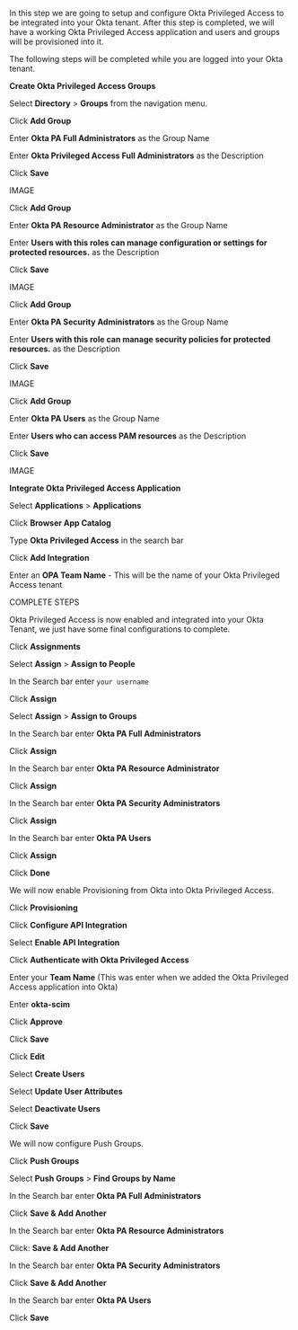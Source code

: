 
In this step we are going to setup and configure Okta Privileged Access to be integrated into your Okta tenant. After this step is completed, we will have a working Okta Privileged Access application and users and groups will be provisioned into it.

The following steps will be completed while you are logged into your Okta tenant.

**Create Okta Privileged Access Groups**

Select **Directory** > **Groups** from the navigation menu.

Click **Add Group**

Enter **Okta PA Full Administrators** as the Group Name

Enter **Okta Privileged Access Full Administrators** as the Description

Click **Save**

IMAGE

Click **Add Group** 

Enter **Okta PA Resource Administrator** as the Group Name

Enter **Users with this roles can manage configuration or settings for protected resources.** as the Description

Click **Save**

  IMAGE

Click **Add Group**

Enter **Okta PA Security Administrators** as the Group Name

Enter **Users with this role can manage security policies for protected resources.** as the Description

Click **Save**

IMAGE

Click **Add Group**

Enter **Okta PA Users** as the Group Name  

Enter **Users who can access PAM resources** as the Description
 
Click **Save**

IMAGE 

**Integrate Okta Privileged Access Application**

Select **Applications** > **Applications**

Click **Browser App Catalog**

Type **Okta Privileged Access** in the search bar

Click **Add Integration**

Enter an **OPA Team Name** - This will be the name of your Okta Privileged Access tenant

COMPLETE STEPS

Okta Privileged Access is now enabled and integrated into your Okta Tenant, we just have some final configurations to complete.

Click **Assignments**

Select **Assign** > **Assign to People**

In the Search bar enter `your username`

Click **Assign**

Select **Assign** > **Assign to Groups**

In the Search bar enter **Okta PA Full Administrators**

Click **Assign**

In the Search bar enter **Okta PA Resource Administrator**

Click **Assign**

In the Search bar enter **Okta PA Security Administrators**

Click **Assign**

In the Search bar enter **Okta PA Users**

Click **Assign**

Click **Done**

We will now enable Provisioning from Okta into Okta Privileged Access.

Click **Provisioning**

Click **Configure API Integration**

Select **Enable API Integration**

Click **Authenticate with Okta Privileged Access**

Enter your **Team Name** (This was enter when we added the Okta Privileged Access application into Okta)

Enter **okta-scim**

Click **Approve**

Click **Save**

Click **Edit**

Select **Create Users**

Select **Update User Attributes**

Select **Deactivate Users**

Click **Save**

We will now configure Push Groups.

Click **Push Groups**

Select **Push Groups** > **Find Groups by Name**

In the Search bar enter **Okta PA Full Administrators**

Click **Save & Add Another**

In the Search bar enter **Okta PA Resource Administrators**

Click: **Save & Add Another**

In the Search bar enter **Okta PA Security Administrators**

Click **Save & Add Another**

In the Search bar enter **Okta PA Users**

Click **Save**